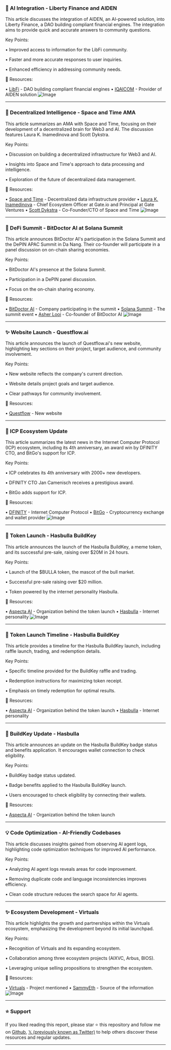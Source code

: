 ### 🤖 AI Integration - Liberty Finance and AIDEN

This article discusses the integration of AIDEN, an AI-powered solution, into Liberty Finance, a DAO building compliant financial engines.  The integration aims to provide quick and accurate answers to community questions.

Key Points:

• Improved access to information for the LibFi community.

• Faster and more accurate responses to user inquiries.

• Enhanced efficiency in addressing community needs.


🔗 Resources:

• [LibFi](https://x.com/LibFi_io) - DAO building compliant financial engines
• [IQAICOM](https://x.com/IQAICOM) - Provider of AIDEN solution
![Image](https://pbs.twimg.com/media/GshhRGbWwAARHIK?format=jpg&name=small)


---

### 🤖 Decentralized Intelligence - Space and Time AMA

This article summarizes an AMA with Space and Time, focusing on their development of a decentralized brain for Web3 and AI. The discussion features Laura K. Inamedinova and Scott Dykstra.

Key Points:

• Discussion on building a decentralized infrastructure for Web3 and AI.

• Insights into Space and Time's approach to data processing and intelligence.

• Exploration of the future of decentralized data management.


🔗 Resources:

• [Space and Time](https://x.com/SpaceandTimeDB) - Decentralized data infrastructure provider
• [Laura K. Inamedinova](https://x.com/laura_gateio) - Chief Ecosystem Officer at Gate.io and Principal at Gate Ventures
• [Scott Dykstra](https://x.com/chiefbuidl) - Co-Founder/CTO of Space and Time
![Image](https://pbs.twimg.com/media/GsflYTyb0AQ6HLh?format=jpg&name=small)


---

### 🚀 DeFi Summit - BitDoctor AI at Solana Summit

This article announces BitDoctor AI's participation in the Solana Summit and the DePIN APAC Summit in Da Nang.  Their co-founder will participate in a panel discussion on on-chain sharing economies.

Key Points:

• BitDoctor AI's presence at the Solana Summit.

• Participation in a DePIN panel discussion.

• Focus on the on-chain sharing economy.


🔗 Resources:

• [BitDoctor AI](https://x.com/BitDoctorAI) -  Company participating in the summit
• [Solana Summit](https://x.com/SolanaSummitOrg) -  The summit event
• [Asher Looi](https://x.com/AsherLooi) - Co-founder of BitDoctor AI
![Image](https://pbs.twimg.com/media/GsgYnaGaIAA0Bn8?format=jpg&name=small)


---

### ✨ Website Launch - Questflow.ai

This article announces the launch of Questflow.ai's new website, highlighting key sections on their project, target audience, and community involvement.

Key Points:

• New website reflects the company's current direction.

• Website details project goals and target audience.

• Clear pathways for community involvement.


🔗 Resources:

• [Questflow](https://questflow.ai) - New website


---

### 🤖 ICP Ecosystem Update

This article summarizes the latest news in the Internet Computer Protocol (ICP) ecosystem, including its 4th anniversary, an award win by DFINITY CTO, and BitGo's support for ICP.


Key Points:

• ICP celebrates its 4th anniversary with 2000+ new developers.

• DFINITY CTO Jan Camenisch receives a prestigious award.

• BitGo adds support for ICP.


🔗 Resources:

• [DFINITY](https://x.com/dfinity) - Internet Computer Protocol
• [BitGo](https://x.com/BitGo) - Cryptocurrency exchange and wallet provider
![Image](https://pbs.twimg.com/media/GsgQnAdXcAAJTv5.jpg)


---

### 🚀 Token Launch - Hasbulla BuildKey

This article announces the launch of the Hasbulla BuildKey, a meme token, and its successful pre-sale, raising over $20M in 24 hours.

Key Points:

• Launch of the $BULLA token, the mascot of the bull market.

• Successful pre-sale raising over $20 million.

•  Token powered by the internet personality Hasbulla.


🔗 Resources:

• [Aspecta AI](https://x.com/aspecta_ai) -  Organization behind the token launch
• [Hasbulla](https://x.com/hasbulla_main) -  Internet personality
![Image](https://pbs.twimg.com/media/GsgChjBb0AI0flW?format=jpg&name=small)


---

### 🚀 Token Launch Timeline - Hasbulla BuildKey

This article provides a timeline for the Hasbulla BuildKey launch, including raffle launch, trading, and redemption details.

Key Points:

• Specific timeline provided for the BuildKey raffle and trading.

• Redemption instructions for maximizing token receipt.

• Emphasis on timely redemption for optimal results.


🔗 Resources:

• [Aspecta AI](https://x.com/aspecta_ai) - Organization behind the token launch
• [Hasbulla](https://x.com/hasbulla_main) - Internet personality

---

### 🚀 BuildKey Update - Hasbulla

This article announces an update on the Hasbulla BuildKey badge status and benefits application.  It encourages wallet connection to check eligibility.

Key Points:

• BuildKey badge status updated.

• Badge benefits applied to the Hasbulla BuildKey launch.

• Users encouraged to check eligibility by connecting their wallets.


🔗 Resources:

• [Aspecta AI](https://x.com/aspecta_ai) - Organization behind the token launch


---

### 💡 Code Optimization - AI-Friendly Codebases

This article discusses insights gained from observing AI agent logs, highlighting code optimization techniques for improved AI performance.

Key Points:

•  Analyzing AI agent logs reveals areas for code improvement.

• Removing duplicate code and language inconsistencies improves efficiency.

•  Clean code structure reduces the search space for AI agents.


---

### ✨ Ecosystem Development - Virtuals

This article highlights the growth and partnerships within the Virtuals ecosystem, emphasizing the development beyond its initial launchpad.

Key Points:

• Recognition of Virtuals and its expanding ecosystem.

• Collaboration among three ecosystem projects (AIXVC, Arbus, BIOS).

• Leveraging unique selling propositions to strengthen the ecosystem.


🔗 Resources:

• [Virtuals](https://x.com/virtuals_io) -  Project mentioned
• [SammyEth](https://x.com/S4mmyEth) - Source of the information
![Image](https://pbs.twimg.com/media/GsdS5S2WUAAvy-0?format=jpg&name=small)


---

### ⭐️ Support

If you liked reading this report, please star ⭐️ this repository and follow me on [Github](https://github.com/Drix10), [𝕏 (previously known as Twitter)](https://x.com/DRIX_10_) to help others discover these resources and regular updates.

---